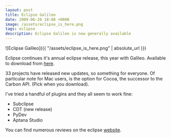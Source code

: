 ```yaml
---
layout: post
title: Eclipse Galileo
date: 2009-06-28 18:08 +0000
image: /assets/eclipse_is_here.png
tags: eclipse
description: Eclipse Galileo is now generally available
---
```


![Eclipse Galileo]({{ "/assets/eclipse_is_here.png" | absolute_url }})

Eclipse continues it's annual eclipse release, this year with Galileo. Available
to download from [here](http://www.eclipse.org/downloads/).  
  
33 projects have released new updates, so something for everyone. Of
particular note for Mac users, is the option for Cocoa, the successor to
the Carbon API. (Pick when you download).  

I've tried a handful of plugins and they all seem to work fine:

-   Subclipse
-   CDT (new release)
-   PyDev
-   Aptana Studio

You can find numerous reviews on the eclipse
[website](http://www.eclipse.org/galileo/blogathon/reviews.php).